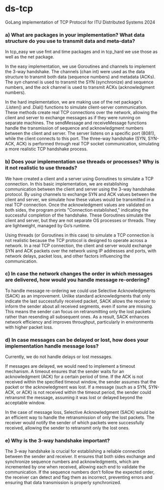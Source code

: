 # ds-tcp
GoLang implementation of TCP Protocol for ITU Distributed Systems 2024

### a) What are packages in your implementation? What data structure do you use to transmit data and meta-data?

In tcp_easy we use fmt and time packages and in tcp_hard we use those as well as the net package.

In the easy implementation, we use Goroutines and channels to implement the 3-way handshake. The channels (chan int) were used as the data structure to transmit both data (sequence numbers) and metadata (ACKs). The *syn* channel is used to transmit the SYN (synchronize) and sequence numbers, and the *ack* channel is used to transmit ACKs (acknowledgment numbers).

In the hard implementation, we are making use of the net package's .Listen() and .Dial() functions to simulate client-server communication. These methods create real TCP connections over the network, allowing the client and server to exchange messages as if they were running on separate machines. The sendMessage and receiveMessage functions handle the transmission of sequence and acknowledgment numbers between the client and server. The server listens on a specific port (8081), while the client connects to this port. The three-way handshake (SYN, SYN-ACK, ACK) is performed through real TCP socket communication, simulating a more realistic TCP handshake process.

### b) Does your implementation use threads or processes? Why is it not realistic to use threads?

We have created a client and a server using Goroutines to simulate a TCP connection. In this basic implementation, we are establishing communication between the client and server using the 3-way handshake protocol. By using channels to exchange SYN and ACK values between the client and server, we simulate how these values would be transmitted in a real TCP connection. Once the acknowledgment values are validated on both sides, the program prints "Connection established," indicating the successful completion of the handshake. These Goroutines simulate the client and server, but they are not separate OS processes or threads. They are lightweight, managed by Go’s runtime.

Using threads (or Goroutines in this case) to simulate a TCP connection is not realistic because the TCP protocol is designed to operate across a network. In a real TCP connection, the client and server would exchange SYN and ACK packets over the network using IP addresses and ports, with network delays, packet loss, and other factors influencing the communication.

### c) In case the network changes the order in which messages are delivered, how would you handle message re-ordering?

To handle message re-ordering we could use Selective Acknowledgments (SACK) as an improvement. Unlike standard acknowledgments that only indicate the last successfully received packet, SACK allows the receiver to inform the sender about all received segments, even if some are missing. This means the sender can focus on retransmitting only the lost packets rather than resending all subsequent ones. As a result, SACK enhances network efficiency and improves throughput, particularly in environments with higher packet loss.

### d) In case messages can be delayed or lost, how does your implementation handle message loss?

Currently, we do not handle delays or lost messages. 

If messages are delayed, we would need to implement a timeout mechanism. A timeout ensures that the sender waits for an acknowledgment (ACK) for a certain period of time. If the ACK is not received within the specified timeout window, the sender assumes that the packet or the acknowledgment was lost. If a message (such as a SYN, SYN-ACK, or ACK) is not received within the timeout period, the sender could retransmit the message, assuming it was lost or delayed beyond the acceptable window.

In the case of message loss, Selective Acknowledgment (SACK) would be an efficient way to handle the retransmission of only the lost packets. The receiver would notify the sender of which packets were successfully received, allowing the sender to retransmit only the lost ones.

### e) Why is the 3-way handshake important?
The 3-way handshake is crucial for establishing a reliable connection between the sender and receiver. It ensures that both sides exchange and synchronize sequence numbers and acknowledgments, which are incremented by one when received, allowing each end to validate the communication. If the sequence numbers don’t follow the expected order, the receiver can detect and flag them as incorrect, preventing errors and ensuring that data transmission is properly synchronized.
